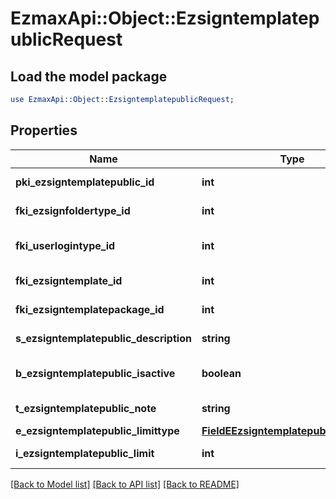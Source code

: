 # EzmaxApi::Object::EzsigntemplatepublicRequest

## Load the model package
```perl
use EzmaxApi::Object::EzsigntemplatepublicRequest;
```

## Properties
Name | Type | Description | Notes
------------ | ------------- | ------------- | -------------
**pki_ezsigntemplatepublic_id** | **int** | The unique ID of the Ezsigntemplatepublic | [optional] 
**fki_ezsignfoldertype_id** | **int** | The unique ID of the Ezsignfoldertype. | 
**fki_userlogintype_id** | **int** | The unique ID of the Userlogintype  Valid values:  |Value|Description|Detail| |-|-|-| |1|**Email Only**|The Ezsignsigner will receive a secure link by email| |2|**Email and phone or SMS**|The Ezsignsigner will receive a secure link by email and will need to authenticate using SMS or Phone call. **Additional fee applies**| |3|**Email and secret question**|The Ezsignsigner will receive a secure link by email and will need to authenticate using a predefined question and answer| |4|**In person only**|The Ezsignsigner will only be able to sign \&quot;In-Person\&quot; and there won&#39;t be any authentication. No email will be sent for invitation to sign. Make sure you evaluate the risk of signature denial and at minimum, we recommend you use a handwritten signature type| |5|**In person with phone or SMS**|The Ezsignsigner will only be able to sign \&quot;In-Person\&quot; and will need to authenticate using SMS or Phone call. No email will be sent for invitation to sign. **Additional fee applies**| |6|**Embedded**|The Ezsignsigner will only be able to sign in the embedded solution. No email will be sent for invitation to sign. **Additional fee applies**|   |7|**Embedded with phone or SMS**|The Ezsignsigner will only be able to sign in the embedded solution and will need to authenticate using SMS or Phone call. No email will be sent for invitation to sign. **Additional fee applies**|   |8|**No validation**|The Ezsignsigner will not receive an email and won&#39;t have to validate his connection using 2 factor. **Additional fee applies**|      |9|**Sms only**|The Ezsignsigner will not receive an email but will will need to authenticate using SMS. **Additional fee applies**|      | 
**fki_ezsigntemplate_id** | **int** | The unique ID of the Ezsigntemplate | [optional] 
**fki_ezsigntemplatepackage_id** | **int** | The unique ID of the Ezsigntemplatepackage | [optional] 
**s_ezsigntemplatepublic_description** | **string** | The description of the Ezsigntemplatepublic | 
**b_ezsigntemplatepublic_isactive** | **boolean** | Whether the ezsigntemplatepublic is active or not | 
**t_ezsigntemplatepublic_note** | **string** | The note of the Ezsigntemplatepublic | 
**e_ezsigntemplatepublic_limittype** | [**FieldEEzsigntemplatepublicLimittype**](FieldEEzsigntemplatepublicLimittype.md) |  | 
**i_ezsigntemplatepublic_limit** | **int** | The limit of the Ezsigntemplatepublic | 

[[Back to Model list]](../README.md#documentation-for-models) [[Back to API list]](../README.md#documentation-for-api-endpoints) [[Back to README]](../README.md)


